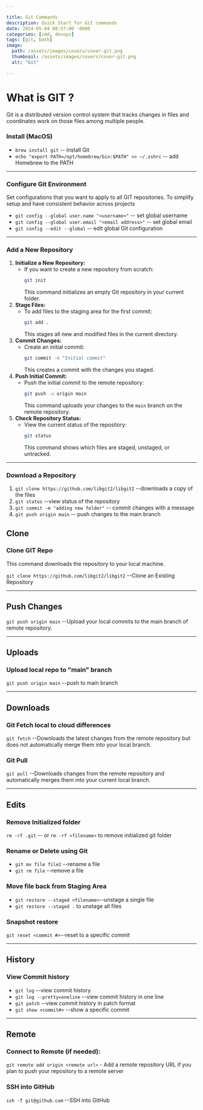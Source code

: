 ```yaml
---

title: Git Commands
description: Quick Start for Git commands
date: 2024-05-04 08:57:00 -0600
categories: [cmd, devops]
tags: [git, bash]
image:
  path: /assets/images/covers/cover-git.png
  thumbnail: /assets/images/covers/cover-git.png
  alt: "Git"

---
```


# What is GIT ?
Git is a distributed version control system that tracks changes in files and coordinates work on those files among multiple people.

### Install (MacOS)
* `brew install git` -- install Git
* `echo "export PATH=/opt/homebrew/bin:$PATH" >> ~/.zshrc` -- add Homebrew to the PATH

---



### Configure Git Environment
Set configurations that you want to apply to all GIT repositories. To simplify setup and have consistent behavior across projects
* `git config --global user.name "<username>"` -- set global username
* `git config --global user.email "<email address>"` -- set global email
* `git config --edit --global` -- edit global Git configuration

---

### Add a New Repository
1. **Initialize a New Repository:**
   - If you want to create a new repository from scratch:
     ```bash
     git init
     ```
     This command initializes an empty Git repository in your current folder.
2. **Stage Files:**
   - To add files to the staging area for the first commit:
     ```bash
     git add .
     ```
     This stages all new and modified files in the current directory.
3. **Commit Changes:**
   - Create an initial commit:
     ```bash
     git commit -m "Initial commit"
     ```
     This creates a commit with the changes you staged.
4. **Push Initial Commit:**
   - Push the initial commit to the remote repository:
     ```bash
     git push -u origin main
     ```
     This command uploads your changes to the `main` branch on the remote repository.
5. **Check Repository Status:**
   - View the current status of the repository:
     ```bash
     git status
     ```
     This command shows which files are staged, unstaged, or untracked.

---

### Download a Repository
1. `git clone https://github.com/libgit2/libgit2` --downloads a copy of the files
2. `git status` --view status of the repository
3. `git commit -m "adding new folder"` -- commit changes with a message
4. `git push origin main` -- push changes to the main branch


## **Clone**
### Clone GIT Repo
This command downloads the repository to your local machine.

`git clone https://github.com/libgit2/libgit2` --Clone an Existing Repository

---
## **Push Changes**
`git push origin main` --Upload your local commits to the main branch of remote repository.

---

## **Uploads**
### Upload local repo to "main" branch
`git push origin main` --push to main branch

---

## **Downloads**
### Git Fetch local to cloud differences
`git fetch` --Downloads the latest changes from the remote repository but does not automatically merge them into your local branch.

### Git Pull
`git pull` --Downloads changes from the remote repository and automatically merges them into your current local branch.

---

## **Edits**
### Remove Initialized folder
`rm -rf .git` -- or `rm -rf <filename>` to remove initialized git folder

### Rename or Delete using Git
* `git mv file file2` --rename a file
* `git rm file` --remove a file
### Move file back from Staging Area
* `git restore --staged <filename>`--unstage a single file
* `git restore --staged .` to unstage all files

### Snapshot restore
`git reset <commit #>`--reset to a specific commit

---

## **History**
### View Commit history
* `git log` --view commit history
* `git log --pretty=oneline` --view commit history in one line
* `git patch` --view commit history in patch format
* `git show <commit#>` --show a specific commit

---

## **Remote**
### Connect to Remote (if needed):
`git remote add origin <remote url>` - Add a remote repository URL if you plan to push your repository to a remote server

### SSH into GitHub
`ssh -T git@github.com` --SSH into GitHub